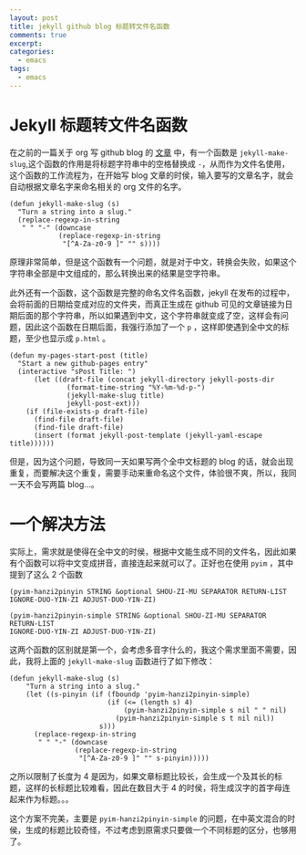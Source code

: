 ```yaml
---
layout: post
title: jekyll github blog 标题转文件名函数
comments: true
excerpt: 
categories:
  - emacs 
tags:
  - emacs
---
```



# Jekyll 标题转文件名函数

在之前的一篇关于 org 写 github blog 的 [文章](http://smallzhan.github.io/emacs/2015/09/03/p-emacstips.html) 中，有一个函数是 `jekyll-make-slug`,这个函数的作用是将标题字符串中的空格替换成 `-`，从而作为文件名使用，这个函数的工作流程为，在开始写 blog 文章的时侯，输入要写的文章名字，就会自动根据文章名字来命名相关的 org 文件的名字。

```emacs-lisp
(defun jekyll-make-slug (s)
  "Turn a string into a slug."
  (replace-regexp-in-string
   " " "-" (downcase
            (replace-regexp-in-string
             "[^A-Za-z0-9 ]" "" s))))
```

原理非常简单，但是这个函数有一个问题，就是对于中文，转换会失败，如果这个字符串全部是中文组成的，那么转换出来的结果是空字符串。

此外还有一个函数，这个函数是完整的命名文件名函数，jekyll 在发布的过程中，会将前面的日期给变成对应的文件夹，而真正生成在 github 可见的文章链接为日期后面的那个字符串，所以如果遇到中文，这个字符串就变成了空，这样会有问题，因此这个函数在日期后面，我强行添加了一个 `p` ，这样即使遇到全中文的标题，至少也显示成 `p.html` 。

```emacs-lisp
(defun my-pages-start-post (title)
  "Start a new github-pages entry"
  (interactive "sPost Title: ")
      (let ((draft-file (concat jekyll-directory jekyll-posts-dir
              (format-time-string "%Y-%m-%d-p-")
              (jekyll-make-slug title)
              jekyll-post-ext)))
    (if (file-exists-p draft-file)
      (find-file draft-file)
      (find-file draft-file)
      (insert (format jekyll-post-template (jekyll-yaml-escape title))))))
```

但是，因为这个问题，导致同一天如果写两个全中文标题的 blog 的话，就会出现重复，而要解决这个重复，需要手动来重命名这个文件，体验很不爽，所以，我同一天不会写两篇 blog&#x2026;。


# 一个解决方法

实际上，需求就是使得在全中文的时侯，根据中文能生成不同的文件名，因此如果有个函数可以将中文变成拼音，直接连起来就可以了。正好也在使用 `pyim` ，其中提到了这么 2 个函数

```emacs-lisp
(pyim-hanzi2pinyin STRING &optional SHOU-ZI-MU SEPARATOR RETURN-LIST
IGNORE-DUO-YIN-ZI ADJUST-DUO-YIN-ZI)

(pyim-hanzi2pinyin-simple STRING &optional SHOU-ZI-MU SEPARATOR RETURN-LIST
IGNORE-DUO-YIN-ZI ADJUST-DUO-YIN-ZI)
```

这两个函数的区别就是第一个，会考虑多音字什么的，我这个需求里面不需要，因此，我将上面的 `jekyll-make-slug` 函数进行了如下修改：

```emacs-lisp
(defun jekyll-make-slug (s)
    "Turn a string into a slug."
    (let ((s-pinyin (if (fboundp 'pyim-hanzi2pinyin-simple)
                        (if (<= (length s) 4)
                            (pyim-hanzi2pinyin-simple s nil " " nil)
                          (pyim-hanzi2pinyin-simple s t nil nil))
                      s)))
      (replace-regexp-in-string
       " " "-" (downcase
                (replace-regexp-in-string
                 "[^A-Za-z0-9 ]" "" s-pinyin)))))
```

之所以限制了长度为 4 是因为，如果文章标题比较长，会生成一个及其长的标题，这样的长标题比较难看，因此在数目大于 4 的时侯，将生成汉字的首字母连起来作为标题。。。

这个方案不完美，主要是 `pyim-hanzi2pinyin-simple` 的问题，在中英文混合的时侯，生成的标题比较奇怪，不过考虑到原需求只要做一个不同标题的区分，也够用了。
